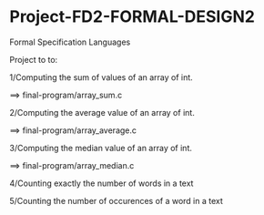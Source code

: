 # Project-FD2-FORMAL-DESIGN2
Formal Specification Languages

Project to to:

1/Computing the sum of values of an array of int.

==> final-program/array_sum.c

2/Computing the average value of an array of int.

==> final-program/array_average.c


3/Computing the median value of an array of int.

==> final-program/array_median.c

4/Counting exactly the number of words in a text


5/Counting the number of occurences of a word in a text


